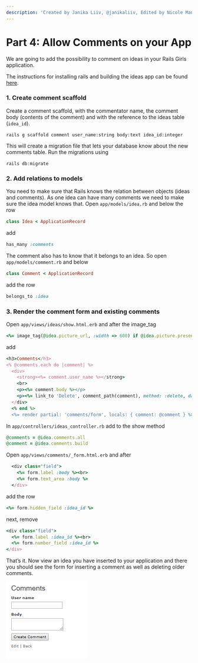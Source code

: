 ```yaml
---
description: 'Created by Janika Liiv, @janikaliiv, Edited by Nicole Maneth'
---
```


# Part 4: Allow Comments on your App

We are going to add the possibility to comment on ideas in your Rails Girls application.

The instructions for installing rails and building the ideas app can be found [here](part-1-build-your-first-app.md).

### 1. Create comment scaffold <a id="1-create-comment-scaffold"></a>

Create a comment scaffold, with the commentator name, the comment body \(contents of the comment\) and with the reference to the ideas table \(`idea_id`\).

```text
rails g scaffold comment user_name:string body:text idea_id:integer
```

This will create a migration file that lets your database know about the new comments table. Run the migrations using

```text
rails db:migrate
```

### 2. Add relations to models <a id="2-add-relations-to-models"></a>

You need to make sure that Rails knows the relation between objects \(ideas and comments\). As one idea can have many comments we need to make sure the idea model knows that. Open `app/models/idea.rb` and below the row

```ruby
class Idea < ApplicationRecord
```

add

```ruby
has_many :comments
```

The comment also has to know that it belongs to an idea. So open `app/models/comment.rb` and below

```ruby
class Comment < ApplicationRecord
```

add the row

```ruby
belongs_to :idea
```

### 3. Render the comment form and existing comments <a id="3-render-the-comment-form-and-existing-comments"></a>

Open `app/views/ideas/show.html.erb` and after the image\_tag

```ruby
<%= image_tag(@idea.picture_url, :width => 600) if @idea.picture.present? %>
```

add

```ruby
<h3>Comments</h3>
<% @comments.each do |comment| %>
  <div>    
    <strong><%= comment.user_name %></strong>    
    <br>    
    <p><%= comment.body %></p>    
    <p><%= link_to 'Delete', comment_path(comment), method: :delete, data: { confirm: 'Are you sure?' } %></p>  
  </div>
  <% end %>
  <%= render partial: 'comments/form', locals: { comment: @comment } %>
```

In `app/controllers/ideas_controller.rb` add to the show method

```ruby
@comments = @idea.comments.all
@comment = @idea.comments.build
```

Open `app/views/comments/_form.html.erb` and after

```ruby
  <div class="field">
    <%= form.label :body %><br>
    <%= form.text_area :body %>
  </div>
```

add the row

```ruby
<%= form.hidden_field :idea_id %>
```

next, remove

```ruby
<div class="field">
  <%= form.label :idea_id %><br>
  <%= form.number_field :idea_id %>
</div>
```

That’s it. Now view an idea you have inserted to your application and there you should see the form for inserting a comment as well as deleting older comments.

![](.gitbook/assets/08-idea-comments.PNG)

